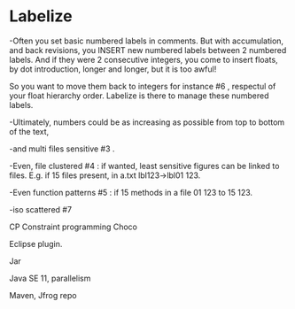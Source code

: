 # Labelize

-Often you set basic numbered labels in comments. But with accumulation, and back revisions, you INSERT new numbered labels between 2 numbered labels. And if they were 2 consecutive integers, you come to insert floats, by dot introduction, longer and longer, but it is too awful! 

So you want to move them back to integers for instance #6 , respectul of your float hierarchy order. Labelize is there to manage these numbered labels. 

-Ultimately, numbers could be as increasing as possible from top to bottom of the text, 

-and multi files sensitive #3 . 

-Even, file clustered #4 : if wanted, least sensitive figures can be linked to files. E.g. if 15 files present, in a.txt lbl123->lbl01 123. 

-Even function patterns #5 : if 15 methods in a file 01 123 to 15 123.

-iso scattered #7

CP Constraint programming Choco

Eclipse plugin.

Jar

Java SE 11, parallelism

Maven, Jfrog repo


